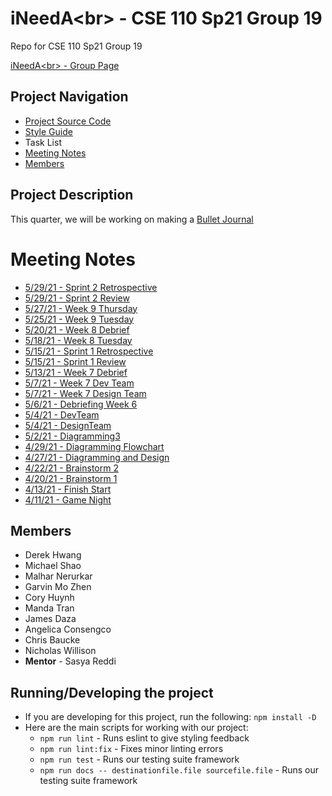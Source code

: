 # iNeedA\<br> - CSE 110 Sp21 Group 19
Repo for CSE 110 Sp21 Group 19
<!--- Change instances of "CSE 110 Sp21 Group 19" to Team Name--->

[iNeedA\<br> - Group Page](admin/team.md)

## Project Navigation
- [Project Source Code](source)
- [Style Guide](specs/style_guide.md)
- Task List
- [Meeting Notes](#meeting-notes)
- [Members](#members)


## Project Description
This quarter, we will be working on making a [Bullet Journal](https://en.wikipedia.org/wiki/Bullet_journal)

# Meeting Notes
- [5/29/21 - Sprint 2 Retrospective](admin/meetings/052921-Sprint-2-Retrospective.md)
- [5/29/21 - Sprint 2 Review](admin/meetings/052921-Sprint-2-Review.md)
- [5/27/21 - Week 9 Thursday](admin/meetings/052721-Week-9-Thursday.md)
- [5/25/21 - Week 9 Tuesday](admin/meetings/052521-Week-9-Tuesday.md)
- [5/20/21 - Week 8 Debrief](admin/meetings/052021-Week-8-Debrief.md)
- [5/18/21 - Week 8 Tuesday](admin/meetings/051821-Week-8-Tuesday.md)
- [5/15/21 - Sprint 1 Retrospective](admin/meetings/051521-retrospective.md)
- [5/15/21 - Sprint 1 Review](admin/meetings/051521-sprint-1-review.md)
- [5/13/21 - Week 7 Debrief](admin/meetings/051321-Week_7_Debrief.md)
- [5/7/21 - Week 7 Dev Team](admin/meetings/051121-Week7Dev.md)
- [5/7/21 - Week 7 Design Team](admin/meetings/051121-Week7Design.md)
- [5/6/21 - Debriefing Week 6](admin/meetings/050621-Debriefing_Week_6.md)
- [5/4/21 - DevTeam](admin/meetings/050421-DevTeam.md)
- [5/4/21 - DesignTeam](admin/meetings/0504221-DesignTeam.md)
- [5/2/21 - Diagramming3](admin/meetings/050221-Diagramming3.md)
- [4/29/21 - Diagramming Flowchart](admin/meetings/042921-Diagramming_Flowchart.md)
- [4/27/21 - Diagramming and Design](admin/meetings/042721-Diagramming_And_Design.md)
- [4/22/21 - Brainstorm 2](admin/meetings/042221-Brainstorm-2.md)
- [4/20/21 - Brainstorm 1](/admin/meetings/042021-Brainstorm-1.md)
- [4/13/21 - Finish Start](admin/meetings/041321-finishstart.md)
- [4/11/21 - Game Night](admin/meetings/041121-gamenight.md)

## Members
- Derek Hwang 
- Michael Shao
- Malhar Nerurkar
- Garvin Mo Zhen
- Cory Huynh
- Manda Tran
- James Daza
- Angelica Consengco
- Chris Baucke
- Nicholas Willison
- **Mentor** - Sasya Reddi

## Running/Developing the project
- If you are developing for this project, run the following:
  ```npm install -D```
- Here are the main scripts for working with our project:
  - ```npm run lint``` - Runs eslint to give styling feedback
  - ```npm run lint:fix``` - Fixes minor linting errors
  - ```npm run test``` - Runs our testing suite framework
  - ```npm run docs -- destinationfile.file sourcefile.file``` - Runs our testing suite framework


